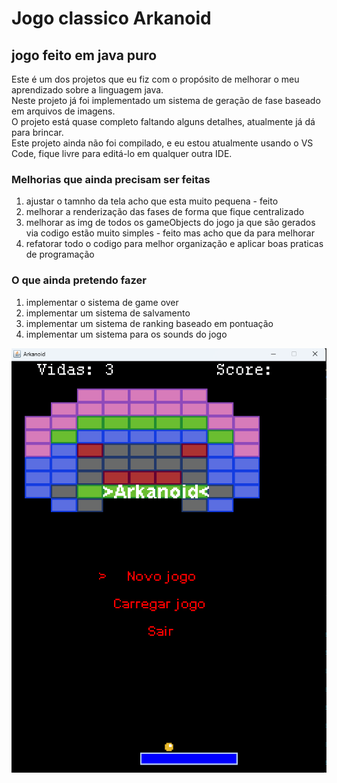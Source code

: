 # Jogo classico Arkanoid

##  jogo feito em java puro
<p>
Este é um dos projetos que eu fiz com o propósito de melhorar o meu aprendizado sobre a linguagem java.<br>
Neste projeto já foi implementado um sistema de geração de fase baseado em arquivos de imagens.<br>
O projeto está quase completo faltando alguns detalhes, atualmente já dá para brincar. <br>
Este projeto ainda não foi compilado, e eu estou atualmente usando o VS Code, fique livre para editá-lo em qualquer outra IDE.  
</p>


### Melhorias que ainda precisam ser feitas 

1. ajustar o tamnho da tela acho que esta muito pequena - feito
2. melhorar a renderização das fases de forma que fique centralizado
3. melhorar as img de todos os gameObjects do jogo ja que são gerados via codigo estão muito simples - feito mas acho que da para melhorar
4. refatorar todo o codigo para melhor organização e aplicar boas praticas de programação

### O que ainda pretendo fazer  

1. implementar o sistema de game over
2. implementar um sistema de salvamento
3. implementar um sistema de ranking baseado em pontuação
4. implementar um sistema para os sounds do jogo 

![jogo Arkanoid](https://github.com/RicardoCamargoPS/Arcanoid/blob/master/Arkanoid/src/com/ricardo/resurces/Arkanoid2.png)
